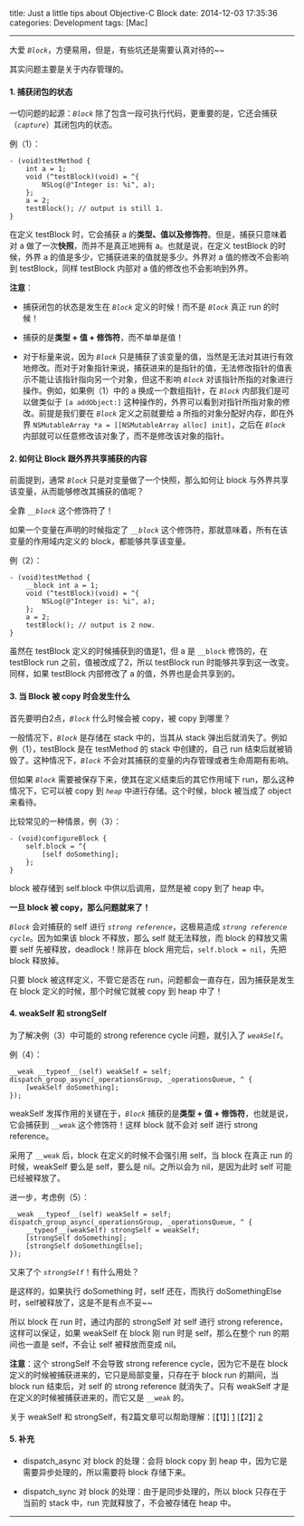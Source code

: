 title: Just a little tips about Objective-C Block
date: 2014-12-03 17:35:36
categories: Development
tags: [Mac]

---

大爱 *`Block`*，方便易用，但是，有些坑还是需要认真对待的~~

其实问题主要是关于内存管理的。

<!--more-->

#### 1. 捕获闭包的状态

一切问题的起源：*`Block`* 除了包含一段可执行代码，更重要的是，它还会捕获（*`capture`*）其闭包内的状态。

例（1）：

	- (void)testMethod {
	    int a = 1;
	    void (^testBlock)(void) = ^{
	        NSLog(@"Integer is: %i", a);
	    };
	    a = 2;
	    testBlock(); // output is still 1.
	}

在定义 testBlock 时，它会捕获 a 的**类型、值以及修饰符**。但是，捕获只意味着对 a 做了一次**快照**，而并不是真正地拥有 a。也就是说，在定义 testBlock 的时候，外界 a 的值是多少，它捕获进来的值就是多少。外界对 a 值的修改不会影响到 testBlock，同样 testBlock 内部对 a 值的修改也不会影响到外界。

**注意**：

* 捕获闭包的状态是发生在 *`Block`* 定义的时候！而不是 *`Block`* 真正 run 的时候！

* 捕获的是**类型 + 值 + 修饰符**，而不单单是值！

* 对于标量来说，因为 *`Block`* 只是捕获了该变量的值，当然是无法对其进行有效地修改。而对于对象指针来说，捕获进来的是指针的值，无法修改指针的值表示不能让该指针指向另一个对象，但这不影响 *`Block`* 对该指针所指的对象进行操作。例如，如果例（1）中的 a 换成一个数组指针，在 *`Block`* 内部我们是可以做类似于 `[a addObject:]` 这种操作的，外界可以看到对指针所指对象的修改。前提是我们要在 *`Block`* 定义之前就要给 a 所指的对象分配好内存，即在外界 `NSMutableArray *a = [[NSMutableArray alloc] init]`，之后在 *`Block`* 内部就可以任意修改该对象了，而不是修改该对象的指针。

#### 2. 如何让 Block 跟外界共享捕获的内容

前面提到，通常 *`Block`* 只是对变量做了一个快照，那么如何让 block 与外界共享该变量，从而能够修改其捕获的值呢？

全靠 *`__block`* 这个修饰符了！

如果一个变量在声明的时候指定了 *`__block`* 这个修饰符，那就意味着，所有在该变量的作用域内定义的 block，都能够共享该变量。

例（2）：

	- (void)testMethod {
	    __block int a = 1;
	    void (^testBlock)(void) = ^{
	        NSLog(@"Integer is: %i", a);
	    };
	    a = 2;
	    testBlock(); // output is 2 now.
	}

虽然在 testBlock 定义的时候捕获到的值是1，但 a 是 `__block` 修饰的，在 testBlock run 之前，值被改成了2，所以 testBlock run 时能够共享到这一改变。同样，如果 testBlock 内部修改了 a 的值，外界也是会共享到的。

#### 3. 当 Block 被 copy 时会发生什么

首先要明白2点，*`Block`* 什么时候会被 copy，被 copy 到哪里？

一般情况下，*`Block`* 是存储在 stack 中的，当其从 stack 弹出后就消失了。例如例（1），testBlock 是在 testMethod 的 stack 中创建的，自己 run 结束后就被销毁了。这种情况下，*`Block`* 不会对其捕获的变量的内存管理或者生命周期有影响。

但如果 *`Block`* 需要被保存下来，使其在定义结束后的其它作用域下 run，那么这种情况下，它可以被 copy 到 *`heap`* 中进行存储。这个时候，block 被当成了 object 来看待。

比较常见的一种情景，例（3）：

	- (void)configureBlock {
	    self.block = ^{
	        [self doSomething];
	    };
	}

block 被存储到 self.block 中供以后调用，显然是被 copy 到了 heap 中。

**一旦 block 被 copy，那么问题就来了！**

*`Block`* 会对捕获的 self 进行 *`strong reference`*，这极易造成 *`strong reference cycle`*。因为如果该 block 不释放，那么 self 就无法释放，而 block 的释放又需要 self 先被释放，deadlock！除非在 block 用完后，`self.block = nil`，先把 block 释放掉。

只要 block 被这样定义，不管它是否在 run，问题都会一直存在，因为捕获是发生在 block 定义的时候，那个时候它就被 copy 到 heap 中了！

#### 4. weakSelf 和 strongSelf

为了解决例（3）中可能的 strong reference cycle 问题，就引入了 *`weakSelf`*。

例（4）：

	__weak __typeof__(self) weakSelf = self;
	dispatch_group_async(_operationsGroup, _operationsQueue, ^ {
		[weakSelf doSomething];
	});

weakSelf 发挥作用的关键在于，*`Block`* 捕获的是**类型 + 值 + 修饰符**，也就是说，它会捕获到 `__weak` 这个修饰符！这样 block 就不会对 self 进行 strong reference。

采用了 `__weak` 后，block 在定义的时候不会强引用 self，当 block 在真正 run 的时候，weakSelf 要么是 self，要么是 nil。之所以会为 nil，是因为此时 self 可能已经被释放了。

进一步，考虑例（5）：

	__weak __typeof__(self) weakSelf = self;
	dispatch_group_async(_operationsGroup, _operationsQueue, ^ {
		__typeof__(weakSelf) strongSelf = weakSelf;
		[strongSelf doSomething];
		[strongSelf doSomethingElse];
	});

又来了个 *`strongSelf`*！有什么用处？

是这样的，如果执行 doSomething 时，self 还在，而执行 doSomethingElse 时，self被释放了，这是不是有点不妥~~

所以 block 在 run 时，通过内部的 strongSelf 对 self 进行 strong reference，这样可以保证，如果 weakSelf 在 block 刚 run 时是 self，那么在整个 run 的期间也一直是 self，不会让 self 被释放而变成 nil。

**注意**：这个 strongSelf 不会导致 strong reference cycle，因为它不是在 block 定义的时候被捕获进来的，它只是局部变量，只存在于 block run 的期间，当 block run 结束后，对 self 的 strong reference 就消失了。只有 weakSelf 才是在定义的时候被捕获进来的，而它又是 `__weak` 的。


关于 weakSelf 和 strongSelf，有2篇文章可以帮助理解：[【1】] [1] [【2】] [2]

#### 5. 补充

* dispatch_async 对 block 的处理：会将 block copy 到 heap 中，因为它是需要异步处理的，所以需要将 block 存储下来。

* dispatch_sync 对 block 的处理：由于是同步处理的，所以 block 只存在于当前的 stack 中，run 完就释放了，不会被存储在 heap 中。

-----

[1]: http://www.fantageek.com/1090/understanding-weak-self-and-strong-self/
[2]: http://dhoerl.wordpress.com/2013/04/23/i-finally-figured-out-weakself-and-strongself/
